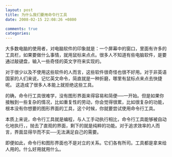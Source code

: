 ```yaml
---
layout: post
title: 为什么我们要用命令行工具
date: 2008-02-15 22:08:26 +0800

comments: true
categories: 
---
```


大多数电脑的使用者，对电脑软件的印象就是：一个屏幕中的窗口，里面有许多的工具栏，如果要做什么事情，就用鼠标来点点。很多人不知道有些电脑软件，是要通过敲键盘，输入一些奇怪的英文字符来实现的。

对于很少以及不使用这些软件的人而言，这些软件很奇怪也很不好用。对于非英语国家的人们来说，记忆英文命令，简直就是一种折磨，哪里有鼠标点来点去快捷呢。
这造成了很多人本能上就拒绝这些工具。

的确，命令行工具很难学，没有图形界面来得容易和简便──一开始。但是如果你接触到一些复杂的情况，比如重复性的劳动，你会觉得很累，比如很复杂的功能，根本没有你想要的图形界面的工具，这个时候，你就要尝试使用命令行工具。

本质上来说，命令行工具就是编程，与人工手动执行相比，命令行工具能够被自动化地执行，，抛去了直观的界面，剩下的就是纯粹的功能。对于追求效率的人而言，界面显得华而不实──无法满足自己的需要。

即便如此，命令行和图形界面也不是对立的关系。它们各有所司。工具都是拿来给人用的。什么好用就用什么。